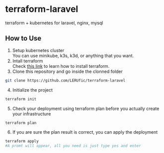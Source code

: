 # terraform-laravel
terraform + kubernetes for laravel, nginx, mysql

## How to Use
1. Setup kubernetes cluster  
You can use minikube, k3s, k3d, or anything that you want.
2. Intall terraform  
Check [this link](https://learn.hashicorp.com/terraform/getting-started/install.html) to learn how to install terraform.
3. Clone this repository and go inside the clonned folder  
  ```bash
  git clone https://github.com/LERUfic/terraform-laravel
  ```
4. Initialize the project  
  ```bash
  terraform init
  ```
5. Check your deployment using terraform plan before you actually create your infrastructure  
  ```bash
  terraform plan
  ```
6. If you are sure the plan result is correct, you can apply the deployment  
  ```bash
  terraform apply
  #A promt will appear, all you need is just type yes and enter
  ```
